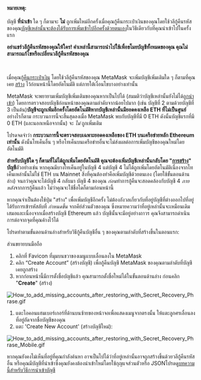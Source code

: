 
#### หมายเหตุ:


บัญชี **ที่นำเข้า** ใด ๆ ก็ตามจะ **ไม่** ถูกเพิ่มใหม่อีกครั้งเมื่อคุณกู้คืนกระเป๋าเงินของคุณโดยใช้วลีกู้คืนรหัสของคุณ[บัญชีเหล่านั้นจะต้องได้รับการเพิ่มเข้าไปอีกครั้งด้วยตนเอง](https://support.metamask.io/hc/en-us/articles/360015489331)ในวิธีเดียวกับที่คุณนำเข้าไปในครั้งแรก



**อย่าแชร์วลีกู้คืนรหัสของคุณให้ใคร! คำเหล่านี้สามารถนำไปใช้เพื่อขโมยบัญชีทั้งหมดของคุณ คุณไม่สามารถแก้ไขหรือเปลี่ยนวลีกู้คืนรหัสของคุณ**


 


เมื่อคุณ[กู้คืนกระเป๋าเงิน](https://support.metamask.io/hc/en-us/articles/360015289612-How-to-restore-your-MetaMask-account-from-Seed-Phrase-Secret-Recovery-Phrase) โดยใช้วลีกู้คืนรหัสของคุณ MetaMask จะเพิ่มบัญชีเพิ่มเติมใด ๆ ก็ตามที่คุณเคย [สร้าง](https://support.metamask.io/hc/en-us/articles/360015289452) ไว้ก่อนหน้านี้โดยอัตโนมัติ แต่ภายใต้เงื่อนไขบางอย่างเท่านั้น


MetaMask จะพยายามเพิ่มบัญชีเพิ่มเติมของคุณหากเป็นไปได้ (สมมติว่าบัญชีเหล่านั้นยังไม่ได้[ถูกนำเข้า](https://support.metamask.io/hc/en-us/articles/360015289932)) โดยการตรวจสอบบัญชีก่อนหน้าของคุณตามลำดับจากน้อยไปมาก (เช่น บัญชีที่ 2 ตามด้วยบัญชีที่ 3 เป็นต้น)**บัญชีจะถูกเพิ่มอีกครั้งโดยอัตโนมัติหากบัญชีเหล่านั้นมียอดคงเหลือ ETH ที่ไม่เป็นศูนย์**อย่างไรก็ตาม กระบวนการนี้จะสิ้นสุดลงเมื่อ MetaMask พบกับบัญชีที่มี 0 ETH ดังนั้นบัญชีแรกที่มี 0 ETH (และนอกเหนือจากนั้น) จะ *ไม่*  ถูกเพิ่มเติม


โปรดจดจำว่า **กระบวนการนี้จะตรวจสอบเฉพาะยอดคงเหลือของ ETH บนเครือข่ายหลัก Ethereum เท่านั้น** ดังนั้นโทเค็นอื่น ๆ หรือโทเค็นบนเครือข่ายอื่นจะไม่ส่งผลต่อการเพิ่มบัญชีของคุณใหม่โดยอัตโนมัติ


**สำหรับบัญชีใด ๆ ก็ตามที่ไม่ได้ถูกเพิ่มโดยอัตโนมัติ คุณจะต้องเพิ่มบัญชีเหล่านั้นกลับโดย "[การสร้าง](https://support.metamask.io/hc/en-us/articles/360015289452)" บัญชี**ตัวอย่างเช่น หากคุณมีบางโทเค็นอยู่ในบัญชี 4 แต่บัญชี 4 ไม่ได้ถูกเพิ่มโดยอัตโนมัติเนื่องจากโทเค็นเหล่านั้นไม่ใช่ ETH บน Mainnet สิ่งที่คุณต้องทำคือเพิ่มบัญชีด้วยตนเอง (โดยใช้ขั้นตอนด้านล่าง) จนกว่าคุณจะได้บัญชี 4 กลับมา บัญชี 4 ของคุณ *ก่อน*ทำการกู้คืนจะสอดคล้องกับบัญชี 4 *ภายหลัง*จากการกู้คืนแล้ว ไม่ว่าคุณจะใช้ชื่อใดก็ตามก่อนหน้านี้


หากคุณจำเป็นต้องใช้ปุ่ม "สร้าง" เพื่อเพิ่มบัญชีอีกครั้ง ไม่ต้องกังวลเกี่ยวกับที่อยู่บัญชีที่ต่างออกไปที่อยู่ได้รับการเข้ารหัสลับที่ *กำหนดขึ้น*  จากคีย์ส่วนตัวของคุณ ซึ่งหมายความว่าที่อยู่เหล่านั้นจะเหมือนเดิมเสมอและเนื่องจากเมื่อสร้างบัญชี Ethereum แล้ว บัญชีนั้นจะมีอยู่อย่างถาวร คุณจึงสามารถดำเนินการต่อจากจุดที่คุณค้างไว้ได้


โปรดทำตามขั้นตอนด้านล่างสำหรับวิธีกู้คืนบัญชีอื่น ๆ ของคุณตามลำดับที่สร้างขึ้นในตอนแรก:




ส่วนขยายบนมือถือ


1. คลิกที่ Favicon ที่มุมบนขวาของเมนูแบบเลื่อนลงใน MetaMask
2. คลิก “Create Account” (สร้างบัญชี) เพื่อกู้คืนบัญชี MetaMask ของคุณตามลำดับที่บัญชีเคยถูกสร้าง
3. หากก่อนหน้านี้มีการตั้งชื่อบัญชีแล้ว คุณสามารถตั้งชื่อใหม่ได้ในขั้นตอนด้านล่าง ก่อนคลิก "**Create**" (สร้าง)


![How_to_add_missing_accounts_after_restoring_with_Secret_Recovery_Phrase.gif](https://support.metamask.io/hc/article_attachments/9026739981083/How_to_add_missing_accounts_after_restoring_with_Secret_Recovery_Phrase.gif)




1. แตะไอคอนแฮมเบอร์เกอร์ที่ด้านบนซ้ายของหน้าจอเพื่อแสดงเมนูจากตรงนั้น ให้แตะลูกศรเลื่อนลงที่อยู่ถัดจากชื่อบัญชีของคุณ
2. แตะ 'Create New Account' (สร้างบัญชีใหม่):


![How_to_add_missing_accounts_after_restoring_with_Secret_Recovery_Phrase_Mobile.gif](https://support.metamask.io/hc/article_attachments/9027058464027/How_to_add_missing_accounts_after_restoring_with_Secret_Recovery_Phrase_Mobile.gif)




หากคุณยังคงไม่เห็นที่อยู่ที่คุณกำลังค้นหา อาจเป็นไปได้ว่าที่อยู่เหล่านั้นอาจถูกสร้างขึ้นด้วยวลีกู้คืนรหัสอื่น หรือคุณมีบัญชีที่นำเข้าซึ่งคุณยังคงต้องนำเข้าใหม่โดยใช้กุญแจส่วนตัวหรือ JSONโปรดดู[บทความนี้สำหรับวิธีการนำเข้าบัญชี](https://support.metamask.io/hc/en-us/articles/360015489331-Importing-an-Account)

